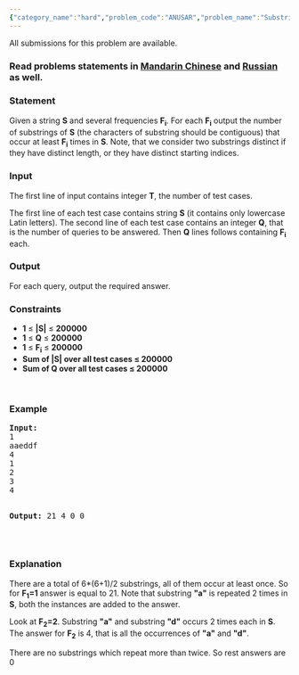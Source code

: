 ```yaml
---
{"category_name":"hard","problem_code":"ANUSAR","problem_name":"Substrings and Repetitions","languages_supported":{"0":"ADA","1":"ASM","2":"BASH","3":"BF","4":"C","5":"C99 strict","6":"CAML","7":"CLOJ","8":"CLPS","9":"CPP 4.3.2","10":"CPP 4.9.2","11":"CPP14","12":"CS2","13":"D","14":"ERL","15":"FORT","16":"FS","17":"GO","18":"HASK","19":"ICK","20":"ICON","21":"JAVA","22":"JS","23":"LISP clisp","24":"LISP sbcl","25":"LUA","26":"NEM","27":"NICE","28":"NODEJS","29":"PAS fpc","30":"PAS gpc","31":"PERL","32":"PERL6","33":"PHP","34":"PIKE","35":"PRLG","36":"PYTH","37":"PYTH 3.4","38":"RUBY","39":"SCALA","40":"SCM guile","41":"SCM qobi","42":"ST","43":"TCL","44":"TEXT","45":"WSPC"},"max_timelimit":1,"source_sizelimit":50000,"problem_author":"anudeep2011","problem_tester":"gerald","date_added":"3-03-2014","tags":{"0":"anudeep2011","1":"cook46","2":"disjoint","3":"medium","4":"segment","5":"stack","6":"suffix","7":"suffix"},"editorial_url":"http://discuss.codechef.com/problems/ANUSAR","time":{"view_start_date":1400437800,"submit_start_date":1400437800,"visible_start_date":1400437800,"end_date":1735669800},"layout":"problem"}
---
```

<span class="solution-visible-txt">All submissions for this problem are available.</span><h3> Read problems statements in <a target="_blank" href="http://www.codechef.com/download/translated/COOK46/mandarin/ANUSAR.pdf">Mandarin Chinese</a> and <a target="_blank" href="http://www.codechef.com/download/translated/COOK46/russian/ANUSAR.pdf">Russian</a> as well.</h3>
<p><h3>Statement</h3>
</p><p>Given a string <b>S</b> and several frequencies <b>F<sub>i</sub></b>. For each <b>F<sub>i</sub></b> output the number of substrings of <b>S</b> (the characters of substring should be contiguous) that occur at least <b>F<sub>i</sub></b> times in <b>S</b>. Note, that we consider two substrings distinct if they have distinct length, or they have distinct starting indices.</p>
<h3>Input</h3>
<p>The first line of input contains integer <b>T</b>, the number of test cases.</p>
<p>The first line of each test case contains string <b>S</b> (it contains only lowercase Latin letters). The second line of each test case contains an integer <b>Q</b>, that is the number of queries to be answered. Then <b>Q</b> lines follows containing <b>F<sub>i</sub></b> each.</p>
<h3>Output</h3>
<p>For each query, output the required answer.</p>
<h3>Constraints</h3>
<ul>
<li><b>1</b> ≤ <b>|S|</b> ≤ <b>200000</b></li>
<li><b>1</b> ≤ <b>Q</b> ≤ <b>200000</b></li>
<li><b>1</b> ≤ <b>F<sub>i</sub></b> ≤ <b>200000</b></li>
<li><b>Sum of |S| over all test cases ≤ 200000</b></li>
<li><b>Sum of Q over all test cases ≤ 200000</b></li>
</ul>
<p> </p>
<h3>Example</h3>
<pre><b>Input:</b>
1
aaeddf
4
1
2
3
4

<b>Output:</b>
21
4
0
0
</pre><p> </p>
<h3>Explanation</h3>
<p>There are a total of 6*(6+1)/2 substrings, all of them occur at least once. So for <b>F<sub>1</sub>=1</b> answer is equal to 21. Note that substring <b>"a"</b> is repeated 2 times in <b>S</b>, both the instances are added to the answer.</p>
<p>Look at <b>F<sub>2</sub>=2</b>. Substring <b>"a"</b> and substring <b>"d"</b> occurs 2 times each in <b>S</b>. The answer for <b>F<sub>2</sub></b> is 4, that is all the occurrences of <b>"a"</b> and <b>"d"</b>.</p>
<p>There are no substrings which repeat more than twice. So rest answers are 0</p>
